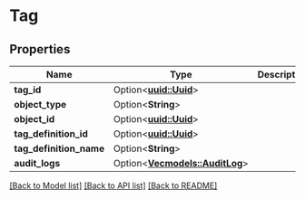 # Tag

## Properties

Name | Type | Description | Notes
------------ | ------------- | ------------- | -------------
**tag_id** | Option<[**uuid::Uuid**](uuid::Uuid.md)> |  | [optional]
**object_type** | Option<**String**> |  | [optional]
**object_id** | Option<[**uuid::Uuid**](uuid::Uuid.md)> |  | [optional]
**tag_definition_id** | Option<[**uuid::Uuid**](uuid::Uuid.md)> |  | [optional]
**tag_definition_name** | Option<**String**> |  | [optional]
**audit_logs** | Option<[**Vec<models::AuditLog>**](AuditLog.md)> |  | [optional]

[[Back to Model list]](../README.md#documentation-for-models) [[Back to API list]](../README.md#documentation-for-api-endpoints) [[Back to README]](../README.md)


